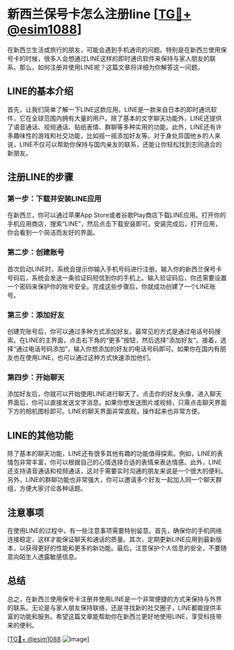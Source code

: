 # 新西兰保号卡怎么注册line [[TG💪+ @esim1088](https://t.me/s/esim1088)]

在新西兰生活或旅行的朋友，可能会遇到手机通讯的问题。特别是在新西兰使用保号卡的时候，很多人会想通过LINE这样的即时通讯软件来保持与家人朋友的联系。那么，如何注册并使用LINE呢？这篇文章将详细为你解答这一问题。

## LINE的基本介绍

首先，让我们简单了解一下LINE这款应用。LINE是一款来自日本的即时通讯软件，它在全球范围内拥有大量的用户。除了基本的文字聊天功能外，LINE还提供了语音通话、视频通话、贴纸表情、群聊等多种实用的功能。此外，LINE还有许多趣味性的游戏和社交功能，比如摇一摇添加好友等。对于身处异国他乡的人来说，LINE不仅可以帮助你保持与国内亲友的联系，还能让你轻松找到志同道合的新朋友。

## 注册LINE的步骤

### 第一步：下载并安装LINE应用

在新西兰，你可以通过苹果App Store或者谷歌Play商店下载LINE应用。打开你的手机应用商店，搜索“LINE”，然后点击下载安装即可。安装完成后，打开应用，你会看到一个简洁而友好的界面。

### 第二步：创建账号

首次启动LINE时，系统会提示你输入手机号码进行注册。输入你的新西兰保号卡号码后，系统会发送一条验证码短信到你的手机上。输入验证码后，你还需要设置一个密码来保护你的账号安全。完成这些步骤后，你就成功创建了一个LINE账号。

### 第三步：添加好友

创建完账号后，你可以通过多种方式添加好友。最常见的方式是通过电话号码搜索。在LINE的主界面，点击右下角的“更多”按钮，然后选择“添加好友”。接着，选择“通过电话号码添加”，输入你想添加的好友的电话号码即可。如果你在国内有朋友也在使用LINE，也可以通过这种方式快速添加他们。

### 第四步：开始聊天

添加好友后，你就可以开始使用LINE进行聊天了。点击你的好友头像，进入聊天界面后，你可以直接发送文字消息。如果你想发送图片或视频，只需点击聊天界面下方的相机图标即可。LINE的聊天界面非常直观，操作起来也非常方便。

## LINE的其他功能

除了基本的聊天功能，LINE还有很多其他有趣的功能值得探索。例如，LINE的表情包非常丰富，你可以根据自己的心情选择合适的表情来表达情感。此外，LINE还支持语音通话和视频通话，这对于需要实时沟通的朋友来说是一个很大的便利。另外，LINE的群聊功能也非常强大，你可以邀请多个好友一起加入同一个聊天群组，方便大家讨论各种话题。

## 注意事项

在使用LINE的过程中，有一些注意事项需要特别留意。首先，确保你的手机网络连接稳定，这样才能保证聊天和通话的质量。其次，定期更新LINE应用到最新版本，以获得更好的性能和更多的新功能。最后，注意保护个人信息的安全，不要随意向陌生人透露敏感信息。

## 总结

总之，在新西兰使用保号卡注册并使用LINE是一个非常便捷的方式来保持与外界的联系。无论是与家人朋友保持联络，还是寻找新的社交圈子，LINE都能提供丰富的功能和服务。希望这篇文章能帮助你在新西兰更好地使用LINE，享受科技带来的便利。

[[TG💪+ @esim1088](https://t.me/s/esim1088) ![Image](https://i.postimg.cc/4NQfJmqS/Snipaste-2025-05-13-00-14-12.png)]